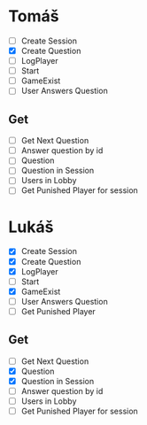 # Tomáš
- [ ] Create Session
- [x] Create Question
- [ ] LogPlayer
- [ ] Start
- [ ] GameExist
- [ ] User Answers Question 
## Get
- [ ] Get Next Question
- [ ] Answer question by id
- [ ] Question
- [ ] Question in Session
- [ ] Users in Lobby
- [ ] Get Punished Player for session
# Lukáš
- [x] Create Session
- [x] Create Question
- [x] LogPlayer
- [ ] Start
- [x] GameExist
- [ ] User Answers Question
- [ ] Get Punished Player 
## Get
- [ ] Get Next Question
- [x] Question
- [x] Question in Session
- [ ] Answer question by id
- [ ] Users in Lobby
- [ ] Get Punished Player for session
